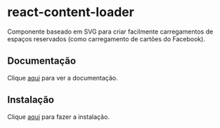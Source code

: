 # react-content-loader

Componente baseado em SVG para criar facilmente carregamentos de espaços reservados (como carregamento de cartões do Facebook).

## Documentação

Clique [aqui](https://github.com/danilowoz/react-content-loader) para ver a documentação.

## Instalação

Clique [aqui](https://www.npmjs.com/package/react-content-loader) para fazer a instalação.